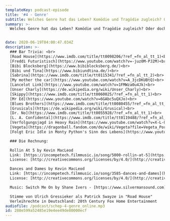 ```yaml
---
templateKey: podcast-episode
title: '#4 - Genre'
subtitle: Welches Genre hat das Leben? Komödie und Tragödie zugleich? Oder doch eher eine Mischung aus Sci-Fi und Grusical? 
summary: >-
  Welches Genre hat das Leben? Komödie und Tragödie zugleich? Oder doch eher eine Mischung aus Sci-Fi und Grusical? Die Schalunken beschäftigt in dieser Folge nicht nur diese Frage, sondern auch  skurille Fernsehsendungen in allen möglichen Genres und am Ende erfinden sie sogar selbst ein neues!  


date: 2020-06-19T04:00:47.034Z
description: >-
  ### Bar Trivia: <br>
  [Road House](https://www.imdb.com/title/tt0098206/?ref_=fn_al_tt_1)<br>
  [Freddi Futuristisch](https://www.youtube.com/watch?v=-juz0M-PJ2M)<br>
  [Bibi Blocksberg](https://www.bibiblocksberg.de/)<br>
  [Bibi und Tina](https://www.bibiundtina.de/)<br>
  [Sabrina](https://www.imdb.com/title/tt0115341/?ref_=fn_al_tt_2)<br>
  [My mother the car](https://www.youtube.com/watch?v=A_3jcDKUBtQ)<br>
  [Lancelot Link](https://www.youtube.com/watch?v=1FMWza0u4Jk)<br>
  [Unser Charly](https://de.wikipedia.org/wiki/Unser_Charly)<br>
  [Skippy](https://www.imdb.com/title/tt0060025/?ref_=fn_al_tt_1)<br>
  [Mr Ed](https://www.youtube.com/watch?v=6GAbc5uQXJo)<br>
  [Blues Brothers](https://www.imdb.com/title/tt0080455/?ref_=fn_al_tt_1)<br>
  [Grusicals](https://de.wikipedia.org/wiki/Grusical)<br>
  [Dr. No](https://www.imdb.com/title/tt0055928/?ref_=fn_al_tt_1)<br>
  [L. A. Confidental](https://www.imdb.com/title/tt0119488/?ref_=fn_al_tt_1)<br>
  [Verfolgungsjagd in Heavy Rain](https://www.youtube.com/watch?v=X-L-G1q_0L8)<br>
  [Vegeta](https://dragonball.fandom.com/de/wiki/Vegeta?file=Vegeta_Portrait_Anime.jpg)<br>
  [Folgt Eric Idle in Monty Python's Sinn des Lebens](https://www.youtube.com/watch?v=-jMIrV918ek)<br>

  ### Die Rechnung:

  Rollin At 5 by Kevin MacLeod
  Link: [https://incompetech.filmmusic.io/song/5000-rollin-at-5](https://incompetech.filmmusic.io/song/5000-rollin-at-5)<br>
  License: [http://creativecommons.org/licenses/by/4.0/](http://creativecommons.org/licenses/by/4.0/)

  Dances and Dames by Kevin MacLeod
  Link: [https://incompetech.filmmusic.io/song/3585-dances-and-dames](https://incompetech.filmmusic.io/song/3585-dances-and-dames)<br>
  License: [http://creativecommons.org/licenses/by/4.0/](http://creativecommons.org/licenses/by/4.0/)

  Music: Switch Me On by Shane Ivers - [https://www.silvermansound.com](https://www.silvermansound.com)

  Stimme von Ulrich Gressieker als Patrick Swayze in "Road House" 
  Verleihrechte in Deutschland: 20th Century Fox Home Entertainment 
audiofile: /podcast/schep-4-genre_online.mp3
id: 288e599a52485e19e4ee49de80000ecf
---
```

